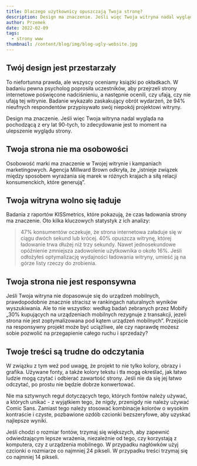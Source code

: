 ```yaml
---
title: Dlaczego użytkownicy opuszczają Twoja stronę?
description: Design ma znaczenie. Jeśli więc Twoja witryna nadal wygląda na pochodzącą z ery lat 90-tych, to zdecydowanie jest to idealny moment na ulepszenie wyglądu witryn
author: Przemek
date: 2022-02-09
tags:
  - strony www
thumbnail: /content/blog/img/blog-ugly-website.jpg
---
```

## Twój design jest przestarzały

To niefortunna prawda, ale wszyscy oceniamy książki po okładkach. W badaniu pewna psycholog poprosiła uczestników, aby przejrzeli strony internetowe poświęcone nadciśnieniu, a następnie ocenili, czy ufają, czy nie ufają tej witrynie. Badanie wykazało zaskakujący obrót wydarzeń, że 94% nieufnych respondentów przypisywało swój niepokój projektowi witryny.

Design ma znaczenie. Jeśli więc Twoja witryna nadal wygląda na pochodzącą z ery lat 90-tych, to zdecydowanie jest to moment na ulepszenie wyglądu strony.

## Twoja strona nie ma osobowości

Osobowość marki ma znaczenie w Twojej witrynie i kampaniach marketingowych. Agencja Millward Brown odkryła, że ​​„istnieje związek między sposobem wyrażania się marek w różnych krajach a siłą relacji konsumenckich, które generują”.

## Twoja witryna wolno się ładuje

Badania z raportów KISSmetrics, które pokazują, że czas ładowania strony ma znaczenie. Oto kilka kluczowych statystyk z ich analizy:

> 47% konsumentów oczekuje, że strona internetowa załaduje się w ciągu dwóch sekund lub krócej. 40% opuszcza witrynę, której ładowanie trwa dłużej niż trzy sekundy. Nawet jednosekundowe opóźnienie zmniejsza zadowolenie użytkownika o około 16%. Jeśli odłożyłeś optymalizację wydajności ładowania witryny, umieść ją na górze listy rzeczy do zrobienia.

## Twoja strona nie jest responsywna

Jeśli Twoja witryna nie dopasowuje się do urządzeń mobilnych, prawdopodobnie znacznie stracisz w rankingach naturalnych wyników wyszukiwania. Ale to nie wszystko: według badań zebranych przez Mobify „30% kupujących na urządzeniach mobilnych rezygnuje z transakcji, jezeli strona nie jest zoptymalizowana pod kątem urządzeń mobilnych”. Przejście na responsywny projekt może być uciążliwe, ale czy naprawdę możesz sobie pozwolić na przegapienie całego ruchu i sprzedaży?

## Twoje treści są trudne do odczytania

W związku z tym weź pod uwagę, że projekt to nie tylko kolory, obrazy i grafika. Używane fonty, a także kolory tekstu i tła mogą określać, jak łatwo ludzie mogą czytać i odbierać zawartość strony. Jeśli nie da się jej łatwo odczytać, po prostu nie będzie dobrze konwertować.

Nie ma sztywnych reguł dotyczących tego, których fontów należy używać, a których unikać - z wyjątkiem tego, że nigdy, przenigdy nie należy używać Comic Sans. Zamiast tego należy stosować kombinacje kolorów o wysokim kontraście i czyste, pozbawione ozdób czcionki bezszeryfowe, aby uzyskać najlepsze wyniki. 

Jeśli chodzi o rozmiar fontów, trzymaj się większych, aby zapewnić odwiedzającym lepsze wrażenia, niezależnie od tego, czy korzystają z komputera, czy z urządzenia mobilnego. W przypadku nagłówków użyj czcionki o rozmiarze co najmniej 24 pikseli. W przypadku treści trzymaj się co najmniej 14 pikseli.
